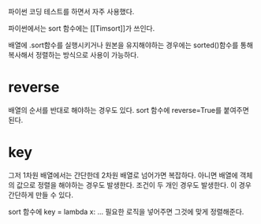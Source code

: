 파이썬 코딩 테스트를 하면서 자주 사용했다.

파이썬에서는 sort 함수에는 [[Timsort]]가 쓰인다.

배열에 .sort함수를 실행시키거나 원본을 유지해야하는 경우에는 sorted()함수를 통해 복사해서 정렬하는 방식으로 사용이 가능하다.

# reverse
배열의 순서를 반대로 해야하는 경우도 있다.
sort 함수에 reverse=True를 붙여주면 된다.
# key
그저 1차원 배열에서는 간단한데
2차원 배열로 넘어가면 복잡하다.
아니면 배열에 객체의 값으로 정렬을 해야하는 경우도 발생한다.
조건이 두 개인 경우도 발생한다.
이 경우 간단하게 만들 수 있다.

sort 함수에 key = lambda x: ... 필요한 로직을 넣어주면 그것에 맞게 정렬해준다.
